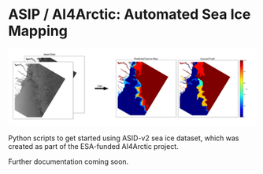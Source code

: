 # ASIP / AI4Arctic: Automated Sea Ice Mapping

![](header.png)

Python scripts to get started using ASID-v2 sea ice dataset, which was created as part of the ESA-funded AI4Arctic project.

Further documentation coming soon.
